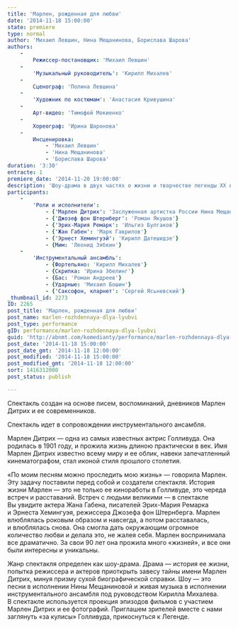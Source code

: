 ```yaml
---
title: 'Марлен, рожденная для любви'
date: '2014-11-18 15:00:00'
state: premiere
type: normal
author: 'Михаил Левшин, Нина Мещанинова, Борислава Шарова'
authors:
    -
        Режиссер-постановщик: 'Михаил Левшин'
    -
        'Музыкальный руководитель': 'Кирилл Михалев'
    -
        Сценограф: 'Полина Левшина'
    -
        'Художник по костюмам': 'Анастасия Кривушина'
    -
        Арт-видео: 'Тимофей Мокиенко'
    -
        Хореограф: 'Ирина Шаронова'
    -
        Инсценировка:
            - 'Михаил Левшин'
            - 'Нина Мещанинова'
            - 'Борислава Шарова'
duration: '3:30'
entracte: 1
premiere_date: '2014-11-20 19:00:00'
description: 'Шоу-драма в двух частях о жизни и творчестве легенды XX века Марлен Дитрих'
participants:
    -
        'Роли и исполнители':
            - {'Марлен Дитрих': 'Заслуженная артистка России Нина Мещанинова'}
            - {'Джозеф фон Штернберг': 'Роман Якушов'}
            - {'Эрих-Мария Ремарк': 'Ильгиз Булгаков'}
            - {'Жан Габен': 'Марк Гаврилов'}
            - {'Эрнест Хемингуэй': 'Кирилл Датешидзе'}
            - {Мим: 'Леонид Зябкин'}
    -
        'Инструментальный ансамбль':
            - {Фортепьяно: 'Кирилл Михалев'}
            - {Скрипка: 'Ирина Эбелинг'}
            - {Бас: 'Роман Андреев'}
            - {Ударные: 'Михаил Бошин'}
            - {'Саксофон, кларнет': 'Сергей Ясьневский'}
_thumbnail_id: 2273
ID: 2265
post_title: 'Марлен, рожденная для любви'
post_name: marlen-rozhdennaya-dlya-lyubvi
post_type: performance
gID: performance/marlen-rozhdennaya-dlya-lyubvi
guid: 'http://abnmt.com/komedianty/performance/marlen-rozhdennaya-dlya-lyubvi'
post_date: '2014-11-18 15:00:00'
post_date_gmt: '2014-11-18 12:00:00'
post_modified: '2014-11-18 15:00:00'
post_modified_gmt: '2014-11-18 12:00:00'
sort: 1416312000
post_status: publish

---
```


Спектакль создан на основе писем, воспоминаний, дневников Марлен Дитрих и ее современников.

Спектакль идет в сопровождении инструментального ансамбля.

Марлен Дитрих — одна из самых известных актрис Голливуда. Она родилась в 1901 году, и прожила жизнь длиною практически в век. Имя Марлен Дитрих известно всему миру и ее облик, навеки запечатленный кинематографом, стал иконой стиля прошлого столетия.

«По моим песням можно проследить мою жизнь» — говорила Марлен. Эту задачу поставили перед собой и создатели спектакля. История жизни Марлен — это не только ее киноработы в Голливуде, это череда встреч и расставаний. Встреч с людьми великими — в спектакле Вы увидите актера Жана Габена, писателей Эрих-Мария Ремарка и Эрнеста Хемингуэя, режиссера Джозефа фон Штернберга. Марлен влюблялась роковым образом и навсегда, а потом расставалась, и влюблялась снова. Она смогла дать окружающим огромное количество любви и делала это, не жалея себя. Марлен воспринимала все драматично. За свои 90 лет она прожила много «жизней», и все они были интересны и уникальны.

Жанр спектакля определен как шоу-драма. Драма — история ее жизни, попытка режиссера и актеров приоткрыть завесу тайны имени Марлен Дитрих, минуя призму сухой биографической справки. Шоу — это песни в исполнении Нины Мещаниновой и живая музыка в исполнении инструментального ансамбля под руководством Кирилла Михалева. В спектакле используется проекция эпизодов фильмов с участием Марлен Дитрих и ее фотографий. Приглашем зрителей вместе с нами заглянуть «за кулисы» Голливуда, прикоснуться к Легенде.